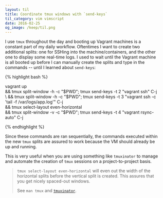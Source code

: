 ```yaml
---
layout: til
title: Coordinate tmux windows with `send-keys`
til_category: vim vimscript
date: 2016-02-25
og_image: /keep/til.png
---
```


I use `tmux` throughout the day and booting up Vagrant machines is a constant part of my daily workflow. Oftentimes I want to create two additional splits: one for SSHing into the machine/containers, and the other one to display some real-time logs. I used to wait until the Vagrant machine is all booted up before I can manually create the splits and type in the commands -- until I learned about `send-keys`:
<!--stop-->
{% highlight bash %}

vagrant up \
&& tmux split-window -h -c "$PWD"; tmux send-keys -t 2 "vagrant ssh" C-j \
&& tmux split-window -h -c "$PWD"; tmux send-keys -t 3 "vagrant ssh -c 'tail -f /var/logs/app.log'" C-j \
&& tmux select-layout even-horizontal \
&& tmux split-window -v -c "$PWD"; tmux send-keys -t 4 "vagrant rsync-auto" C-j

{% endhighlight %}

Since these commands are ran sequentially, the commands executed within the new `tmux` splits are assured to work because the VM should already be up and running.

This is very useful when you are using something like `tmuxinator` to manage and automate the creation of `tmux` sessions on a project-to-project basis.

> `tmux select-layout even-horizontal` will even out the width of the horizontal splits before the vertical split is created. This assures that you get nicely spaced-out windows.
>
> See `man tmux` and [`tmuxinator`](https://github.com/tmuxinator/tmuxinator).


